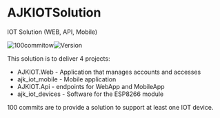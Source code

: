 # AJKIOTSolution

IOT Solution (WEB, API, Mobile)

![100commitow](https://img.shields.io/badge/c%23-100commitow-blue)![Version](https://img.shields.io/badge/bundle_version-0.0.1-green)

This solution is to deliver 4 projects:  

- AJKIOT.Web - Application that manages accounts and accesses
- ajk_iot_mobile - Mobile application  
- AJKIOT.Api - endpoints for WebApp and MobileApp  
- ajk_iot_devices - Software for the ESP8266 module
  
100 commits are to provide a solution to support at least one IOT device.  
